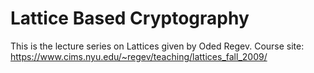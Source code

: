 # Lattice Based Cryptography
This is the lecture series on Lattices given by Oded Regev.
Course site: https://www.cims.nyu.edu/~regev/teaching/lattices_fall_2009/
